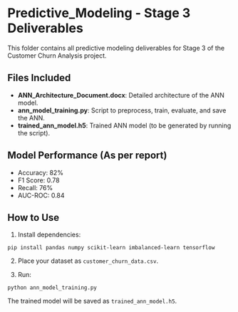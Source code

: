 
# Predictive_Modeling - Stage 3 Deliverables

This folder contains all predictive modeling deliverables for Stage 3 of the Customer Churn Analysis project.

## Files Included

- **ANN_Architecture_Document.docx**: Detailed architecture of the ANN model.
- **ann_model_training.py**: Script to preprocess, train, evaluate, and save the ANN.
- **trained_ann_model.h5**: Trained ANN model (to be generated by running the script).

## Model Performance (As per report)

- Accuracy: 82%
- F1 Score: 0.78
- Recall: 76%
- AUC-ROC: 0.84

## How to Use

1. Install dependencies:
```
pip install pandas numpy scikit-learn imbalanced-learn tensorflow
```

2. Place your dataset as `customer_churn_data.csv`.

3. Run:
```
python ann_model_training.py
```

The trained model will be saved as `trained_ann_model.h5`.
